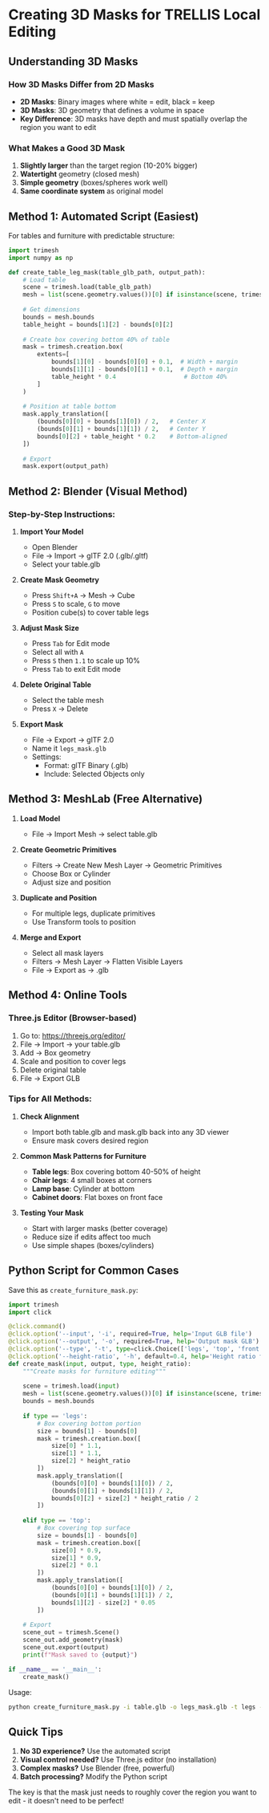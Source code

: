 # Creating 3D Masks for TRELLIS Local Editing

## Understanding 3D Masks

### How 3D Masks Differ from 2D Masks
- **2D Masks**: Binary images where white = edit, black = keep
- **3D Masks**: 3D geometry that defines a volume in space
- **Key Difference**: 3D masks have depth and must spatially overlap the region you want to edit

### What Makes a Good 3D Mask
1. **Slightly larger** than the target region (10-20% bigger)
2. **Watertight** geometry (closed mesh)
3. **Simple geometry** (boxes/spheres work well)
4. **Same coordinate system** as original model

## Method 1: Automated Script (Easiest)

For tables and furniture with predictable structure:

```python
import trimesh
import numpy as np

def create_table_leg_mask(table_glb_path, output_path):
    # Load table
    scene = trimesh.load(table_glb_path)
    mesh = list(scene.geometry.values())[0] if isinstance(scene, trimesh.Scene) else scene
    
    # Get dimensions
    bounds = mesh.bounds
    table_height = bounds[1][2] - bounds[0][2]
    
    # Create box covering bottom 40% of table
    mask = trimesh.creation.box(
        extents=[
            bounds[1][0] - bounds[0][0] + 0.1,  # Width + margin
            bounds[1][1] - bounds[0][1] + 0.1,  # Depth + margin  
            table_height * 0.4                   # Bottom 40%
        ]
    )
    
    # Position at table bottom
    mask.apply_translation([
        (bounds[0][0] + bounds[1][0]) / 2,   # Center X
        (bounds[0][1] + bounds[1][1]) / 2,   # Center Y
        bounds[0][2] + table_height * 0.2    # Bottom-aligned
    ])
    
    # Export
    mask.export(output_path)
```

## Method 2: Blender (Visual Method)

### Step-by-Step Instructions:

1. **Import Your Model**
   - Open Blender
   - File → Import → glTF 2.0 (.glb/.gltf)
   - Select your table.glb

2. **Create Mask Geometry**
   - Press `Shift+A` → Mesh → Cube
   - Press `S` to scale, `G` to move
   - Position cube(s) to cover table legs

3. **Adjust Mask Size**
   - Press `Tab` for Edit mode
   - Select all with `A`
   - Press `S` then `1.1` to scale up 10%
   - Press `Tab` to exit Edit mode

4. **Delete Original Table**
   - Select the table mesh
   - Press `X` → Delete

5. **Export Mask**
   - File → Export → glTF 2.0
   - Name it `legs_mask.glb`
   - Settings:
     - Format: glTF Binary (.glb)
     - Include: Selected Objects only

## Method 3: MeshLab (Free Alternative)

1. **Load Model**
   - File → Import Mesh → select table.glb

2. **Create Geometric Primitives**
   - Filters → Create New Mesh Layer → Geometric Primitives
   - Choose Box or Cylinder
   - Adjust size and position

3. **Duplicate and Position**
   - For multiple legs, duplicate primitives
   - Use Transform tools to position

4. **Merge and Export**
   - Select all mask layers
   - Filters → Mesh Layer → Flatten Visible Layers
   - File → Export as → .glb

## Method 4: Online Tools

### Three.js Editor (Browser-based)
1. Go to: https://threejs.org/editor/
2. File → Import → your table.glb
3. Add → Box geometry
4. Scale and position to cover legs
5. Delete original table
6. File → Export GLB

### Tips for All Methods:

1. **Check Alignment**
   - Import both table.glb and mask.glb back into any 3D viewer
   - Ensure mask covers desired region

2. **Common Mask Patterns for Furniture**
   - **Table legs**: Box covering bottom 40-50% of height
   - **Chair legs**: 4 small boxes at corners
   - **Lamp base**: Cylinder at bottom
   - **Cabinet doors**: Flat boxes on front face

3. **Testing Your Mask**
   - Start with larger masks (better coverage)
   - Reduce size if edits affect too much
   - Use simple shapes (boxes/cylinders)

## Python Script for Common Cases

Save this as `create_furniture_mask.py`:

```python
import trimesh
import click

@click.command()
@click.option('--input', '-i', required=True, help='Input GLB file')
@click.option('--output', '-o', required=True, help='Output mask GLB')
@click.option('--type', '-t', type=click.Choice(['legs', 'top', 'front', 'custom']), default='legs')
@click.option('--height-ratio', '-h', default=0.4, help='Height ratio for legs (0-1)')
def create_mask(input, output, type, height_ratio):
    """Create masks for furniture editing"""
    
    scene = trimesh.load(input)
    mesh = list(scene.geometry.values())[0] if isinstance(scene, trimesh.Scene) else scene
    bounds = mesh.bounds
    
    if type == 'legs':
        # Box covering bottom portion
        size = bounds[1] - bounds[0]
        mask = trimesh.creation.box([
            size[0] * 1.1,
            size[1] * 1.1,
            size[2] * height_ratio
        ])
        mask.apply_translation([
            (bounds[0][0] + bounds[1][0]) / 2,
            (bounds[0][1] + bounds[1][1]) / 2,
            bounds[0][2] + size[2] * height_ratio / 2
        ])
    
    elif type == 'top':
        # Box covering top surface
        size = bounds[1] - bounds[0]
        mask = trimesh.creation.box([
            size[0] * 0.9,
            size[1] * 0.9,
            size[2] * 0.1
        ])
        mask.apply_translation([
            (bounds[0][0] + bounds[1][0]) / 2,
            (bounds[0][1] + bounds[1][1]) / 2,
            bounds[1][2] - size[2] * 0.05
        ])
    
    # Export
    scene_out = trimesh.Scene()
    scene_out.add_geometry(mask)
    scene_out.export(output)
    print(f"Mask saved to {output}")

if __name__ == '__main__':
    create_mask()
```

Usage:
```bash
python create_furniture_mask.py -i table.glb -o legs_mask.glb -t legs -h 0.4
```

## Quick Tips

1. **No 3D experience?** Use the automated script
2. **Visual control needed?** Use Three.js editor (no installation)
3. **Complex masks?** Use Blender (free, powerful)
4. **Batch processing?** Modify the Python script

The key is that the mask just needs to roughly cover the region you want to edit - it doesn't need to be perfect!